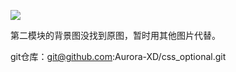 
![](https://s3.cn-north-1.amazonaws.com.cn/tws-upload/images/1550425020036-3b99ac70-e207-4ffe-a902-b2e9ed1eda04.png)

第二模块的背景图没找到原图，暂时用其他图片代替。

git仓库：git@github.com:Aurora-XD/css_optional.git